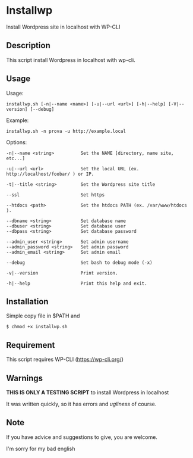 # Installwp

Install Wordpress site in localhost with WP-CLI

## Description

This script install Wordpress in localhost with wp-cli.

## Usage

  Usage:

    installwp.sh [-n|--name <name>] [-u|--url <url>] [-h|--help] [-V|--version] [--debug]

  Example:

    installwp.sh -n prova -u http://example.local

  Options:

    -n|--name <string>          Set the NAME [directory, name site, etc...]

    -u|--url <url>              Set the local URL (ex. http://localhost/foobar/ ) or IP.

    -t|--title <string>         Set the Wordpress site title

    --ssl                       Set https

    --htdocs <path>             Set the htdocs PATH (ex. /var/www/htdocs ).

    --dbname <string>           Set database name
    --dbuser <string>           Set database user
    --dbpass <string>           Set database password

    --admin_user <string>       Set admin username
    --admin_password <string>   Set admin password
    --admin_email <string>      Set admin email

    --debug                     Set bash to debug mode (-x)

    -v|--version                Print version.

    -h|--help                   Print this help and exit.

## Installation

Simple copy file in $PATH and

    $ chmod +x installwp.sh

## Requirement

This script requires WP-CLI (https://wp-cli.org/)

## Warnings

**THIS IS ONLY A TESTING SCRIPT** to install Wordpress in localhost

It was written quickly, so it has errors and *ugliness* of course.

## Note

If you have advice and suggestions to give, you are welcome.

I'm sorry for my bad english
